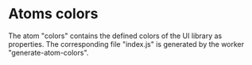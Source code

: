 # Atoms colors

The atom "colors" contains the defined colors of the UI library as properties. The corresponding file "index.js" is generated by the worker "generate-atom-colors".
